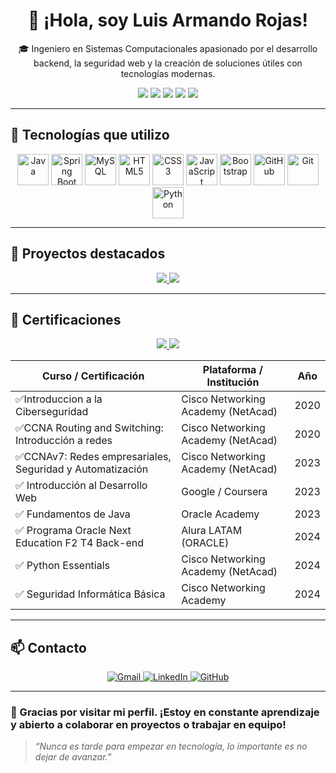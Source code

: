 <h1 align="center">👋 ¡Hola, soy Luis Armando Rojas!</h1>

<p align="center">
🎓 Ingeniero en Sistemas Computacionales apasionado por el desarrollo backend, la seguridad web y la creación de soluciones útiles con tecnologías modernas.
</p>

<p align="center">
  <img src="https://img.shields.io/badge/Spring_Boot-6DB33F?style=for-the-badge&logo=springboot&logoColor=white"/>
  <img src="https://img.shields.io/badge/Java-Backend-blue?style=for-the-badge&logo=java&logoColor=white"/>
  <img src="https://img.shields.io/badge/SQL-MySQL-4479A1?style=for-the-badge&logo=mysql&logoColor=white"/>
  <img src="https://img.shields.io/badge/QA%20Testing-JUnit-green?style=for-the-badge&logo=testing-library&logoColor=white"/>
  <img src="https://img.shields.io/badge/PDF-Export-red?style=for-the-badge&logo=adobeacrobatreader&logoColor=white"/>
</p>

---

## 🚀 Tecnologías que utilizo

<div align="center">
  <img src="https://cdn.jsdelivr.net/gh/devicons/devicon/icons/java/java-original.svg" title="Java" alt="Java" width="50" height="50"/>
  <img src="https://cdn.jsdelivr.net/gh/devicons/devicon/icons/spring/spring-original.svg" title="Spring Boot" alt="Spring Boot" width="50" height="50"/>
  <img src="https://cdn.jsdelivr.net/gh/devicons/devicon/icons/mysql/mysql-original.svg" title="MySQL" alt="MySQL" width="50" height="50"/>
  <img src="https://cdn.jsdelivr.net/gh/devicons/devicon/icons/html5/html5-original.svg" title="HTML5" alt="HTML5" width="50" height="50"/>
  <img src="https://cdn.jsdelivr.net/gh/devicons/devicon/icons/css3/css3-original.svg" title="CSS3" alt="CSS3" width="50" height="50"/>
  <img src="https://cdn.jsdelivr.net/gh/devicons/devicon/icons/javascript/javascript-original.svg" title="JavaScript" alt="JavaScript" width="50" height="50"/>
  <img src="https://cdn.jsdelivr.net/gh/devicons/devicon/icons/bootstrap/bootstrap-original.svg" title="Bootstrap" alt="Bootstrap" width="50" height="50"/>
  <img src="https://cdn.jsdelivr.net/gh/devicons/devicon/icons/github/github-original.svg" title="GitHub" alt="GitHub" width="50" height="50"/>
  <img src="https://cdn.jsdelivr.net/gh/devicons/devicon/icons/git/git-original.svg" title="Git" alt="Git" width="50" height="50"/>
  <img src="https://cdn.jsdelivr.net/gh/devicons/devicon/icons/python/python-original.svg" title="Python" alt="Python" width="50" height="50"/>
</div>

---

## 📂 Proyectos destacados

<p align="center">
  <a href="https://github.com/luisito-rojas/control-herramientas" target="_blank">
    <img src="https://img.shields.io/badge/🔧%20Gestión%20de%20Herramientas-Spring_Boot-blue?style=for-the-badge"/>
  </a>
  <a href="https://github.com/luisito-rojas/Agenda-de-Contactos" target="_blank">
    <img src="https://img.shields.io/badge/📒%20Agenda%20de%20Contactos-CRUD-green?style=for-the-badge"/>
  </a>
</p>

---

## 🧾 Certificaciones

<p align="center">
  <a href="./Certificado%20Luis%20Armando%20Rojas%20Salazar%20CCNA%20R-S%20Introduction%20to%20Networks.pdf" target="_blank">
    <img src="https://img.shields.io/badge/CCNA%20R&S:%20Introduction%20to%20Networks-Cisco-blue?style=for-the-badge&logo=cisco"/>
  </a>
  <a href="./Certificado%20Luis%20Armando%20Rojas%20Salazar%20CCNA-Switching-Routing-and%20Wireless.pdf" target="_blank">
    <img src="https://img.shields.io/badge/CCNAv7:%20Switching,%20Routing%20and%20Wireless-Cisco-lightblue?style=for-the-badge&logo=cisco"/>
  </a>
</p>

| Curso / Certificación                                     | Plataforma / Institución        | Año       |
|-----------------------------------------------------------|----------------------------------|-----------|
| ✅Introduccion a la Ciberseguridad                        | Cisco Networking Academy (NetAcad) | 2020 |
| ✅CCNA Routing and Switching: Introducción a redes        | Cisco Networking Academy (NetAcad) | 2020 |
| ✅CCNAv7: Redes empresariales, Seguridad y Automatización | Cisco Networking Academy (NetAcad) | 2023 |
| ✅ Introducción al Desarrollo Web                         | Google / Coursera               | 2023      |
| ✅ Fundamentos de Java                                     | Oracle Academy                  | 2023      |
| ✅ Programa Oracle Next Education F2 T4 Back-end          | Alura LATAM (ORACLE)            | 2024 |
| ✅ Python Essentials                                       | Cisco Networking Academy (NetAcad) | 2024 |
| ✅ Seguridad Informática Básica                            | Cisco Networking Academy        | 2024      |

---

## 📫 Contacto

<p align="center">
  <a href="mailto:luis.torres.rojas.18@gmail.com">
    <img src="https://img.shields.io/badge/Correo-Gmail-red?style=for-the-badge&logo=gmail&logoColor=white" alt="Gmail">
  </a>
  <a href="https://www.linkedin.com/in/luis-rojas-2aba9018a" target="_blank">
    <img src="https://img.shields.io/badge/LinkedIn-Perfil-blue?style=for-the-badge&logo=linkedin&logoColor=white" alt="LinkedIn">
  </a>
  <a href="https://github.com/luisito-rojas" target="_blank">
    <img src="https://img.shields.io/badge/GitHub-luisito--rojas-333?style=for-the-badge&logo=github&logoColor=white" alt="GitHub">
  </a>
</p>

---

### 🙌 Gracias por visitar mi perfil. ¡Estoy en constante aprendizaje y abierto a colaborar en proyectos o trabajar en equipo!

> *“Nunca es tarde para empezar en tecnología, lo importante es no dejar de avanzar.”*
